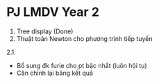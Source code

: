 # PJ LMDV Year 2
1. Tree display (Done)
2. Thuật toán Newton cho phương trình tiếp tuyến

2.1.
+ Bổ sung đk furie cho pt bậc nhất (luôn hội tụ)
+ Căn chỉnh lại bảng kết quả
